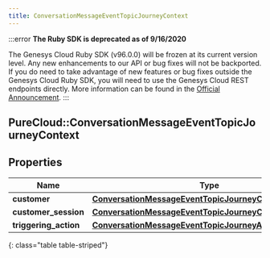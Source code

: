 ```yaml
---
title: ConversationMessageEventTopicJourneyContext
---
```


:::error
**The Ruby SDK is deprecated as of 9/16/2020**

The Genesys Cloud Ruby SDK (v96.0.0) will be frozen at its current version level. Any new enhancements to our API or bug fixes will not be backported. If you do need to take advantage of new features or bug fixes outside the Genesys Cloud Ruby SDK, you will need to use the Genesys Cloud REST endpoints directly. More information can be found in the [Official Announcement](https://developer.mypurecloud.com/forum/t/announcement-genesys-cloud-ruby-sdk-end-of-life/8850).
:::


## PureCloud::ConversationMessageEventTopicJourneyContext

## Properties

|Name | Type | Description | Notes|
|------------ | ------------- | ------------- | -------------|
| **customer** | [**ConversationMessageEventTopicJourneyCustomer**](ConversationMessageEventTopicJourneyCustomer.html) |  | [optional] |
| **customer_session** | [**ConversationMessageEventTopicJourneyCustomerSession**](ConversationMessageEventTopicJourneyCustomerSession.html) |  | [optional] |
| **triggering_action** | [**ConversationMessageEventTopicJourneyAction**](ConversationMessageEventTopicJourneyAction.html) |  | [optional] |
{: class="table table-striped"}



